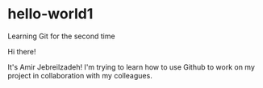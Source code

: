 # hello-world1
Learning Git for the second time

Hi there! 

It's Amir Jebreilzadeh!
I'm trying to learn how to use Github to work on my project in collaboration with my colleagues.
